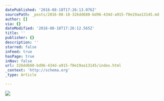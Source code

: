```yaml
---
datePublished: '2016-08-18T17:26:13.076Z'
sourcePath: _posts/2016-08-18-326dd680-bd96-434d-a915-f0e19aa13145.md
author: []
via: {}
dateModified: '2016-08-18T17:26:12.565Z'
title: ''
publisher: {}
description: ''
starred: false
inFeed: true
hasPage: true
inNav: false
url: 326dd680-bd96-434d-a915-f0e19aa13145/index.html
_context: 'http://schema.org'
_type: Article

---
```

![](https://the-grid-user-content.s3-us-west-2.amazonaws.com/173bd163-408a-44e0-ba21-a7379d6f1c38.jpg)
